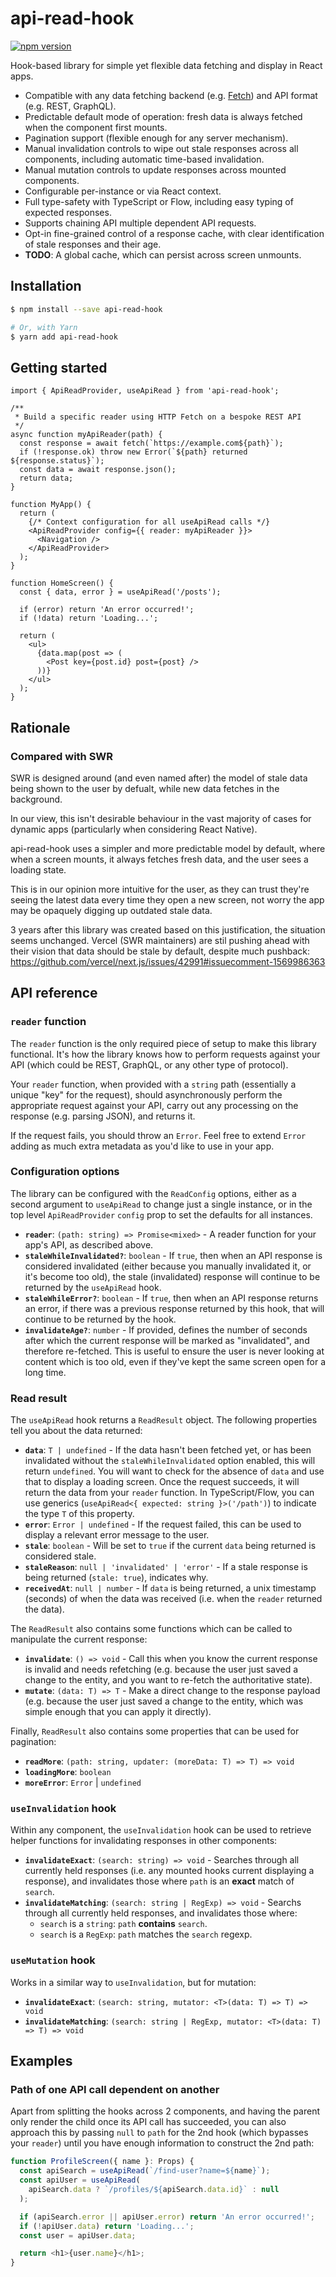 # api-read-hook

[![npm version](https://img.shields.io/npm/v/api-read-hook.svg)](https://www.npmjs.com/package/api-read-hook)

Hook-based library for simple yet flexible data fetching and display in React apps.

- Compatible with any data fetching backend
  (e.g. [Fetch](https://developer.mozilla.org/en-US/docs/Web/API/Fetch_API))
  and API format (e.g. REST, GraphQL).
- Predictable default mode of operation:
  fresh data is always fetched when the component first mounts.
- Pagination support (flexible enough for any server mechanism).
- Manual invalidation controls to wipe out stale responses across all components, including automatic time-based invalidation.
- Manual mutation controls to update responses across mounted components.
- Configurable per-instance or via React context.
- Full type-safety with TypeScript or Flow,
  including easy typing of expected responses.
- Supports chaining API multiple dependent API requests.
- Opt-in fine-grained control of a response cache,
  with clear identification of stale responses and their age.
- **TODO**: A global cache,
  which can persist across screen unmounts.

## Installation

```bash
$ npm install --save api-read-hook

# Or, with Yarn
$ yarn add api-read-hook
```

## Getting started

```tsx
import { ApiReadProvider, useApiRead } from 'api-read-hook';

/**
 * Build a specific reader using HTTP Fetch on a bespoke REST API
 */
async function myApiReader(path) {
  const response = await fetch(`https://example.com${path}`);
  if (!response.ok) throw new Error(`${path} returned ${response.status}`);
  const data = await response.json();
  return data;
}

function MyApp() {
  return (
    {/* Context configuration for all useApiRead calls */}
    <ApiReadProvider config={{ reader: myApiReader }}>
      <Navigation />
    </ApiReadProvider>
  );
}

function HomeScreen() {
  const { data, error } = useApiRead('/posts');

  if (error) return 'An error occurred!';
  if (!data) return 'Loading...';

  return (
    <ul>
      {data.map(post => (
        <Post key={post.id} post={post} />
      ))}
    </ul>
  );
}
```

## Rationale

### Compared with SWR

SWR is designed around (and even named after)
the model of stale data being shown to the user by defualt,
while new data fetches in the background.

In our view,
this isn't desirable behaviour in the vast majority of cases for dynamic apps
(particularly when considering React Native).

api-read-hook uses a simpler and more predictable model by default,
where when a screen mounts,
it always fetches fresh data,
and the user sees a loading state.

This is in our opinion more intuitive for the user,
as they can trust they're seeing the latest data every time they open a new screen,
not worry the app may be opaquely digging up outdated stale data.

3 years after this library was created based on this justification,
the situation seems unchanged.
Vercel (SWR maintainers) are stil pushing ahead with their vision that data should be stale by default,
despite much pushback:
https://github.com/vercel/next.js/issues/42991#issuecomment-1569986363

## API reference

### `reader` function

The `reader` function is the only required piece of setup to make this library functional.
It's how the library knows how to perform requests against your API
(which could be REST, GraphQL, or any other type of protocol).

Your `reader` function,
when provided with a `string` path
(essentially a unique "key" for the request),
should asynchronously perform the appropriate request against your API,
carry out any processing on the response (e.g. parsing JSON),
and returns it.

If the request fails,
you should throw an `Error`.
Feel free to extend `Error` adding as much extra metadata as you'd like to use in your app.

### Configuration options

The library can be configured with the `ReadConfig` options,
either as a second argument to `useApiRead` to change just a single instance,
or in the top level `ApiReadProvider` `config` prop to set the defaults for all instances.

- **`reader`**: `(path: string) => Promise<mixed>` -
  A reader function for your app's API, as described above.
- **`staleWhileInvalidated?`**: `boolean` -
  If `true`, then when an API response is considered invalidated
  (either because you manually invalidated it, or it's become too old),
  the stale (invalidated) response will continue to be returned by the `useApiRead` hook.
- **`staleWhileError?`**: `boolean` -
  If `true`, then when an API response returns an error,
  if there was a previous response returned by this hook,
  that will continue to be returned by the hook.
- **`invalidateAge?`**: `number` -
  If provided, defines the number of seconds after which the current response will be marked as "invalidated",
  and therefore re-fetched.
  This is useful to ensure the user is never looking at content which is too old,
  even if they've kept the same screen open for a long time.

### Read result

The `useApiRead` hook returns a `ReadResult` object.
The following properties tell you about the data returned:

- **`data`**: `T | undefined` -
  If the data hasn't been fetched yet,
  or has been invalidated without the `staleWhileInvalidated` option enabled,
  this will return `undefined`.
  You will want to check for the absence of `data` and use that to display a loading screen.
  Once the request succeeds,
  it will return the data from your `reader` function.
  In TypeScript/Flow, you can use generics
  (`useApiRead<{ expected: string }>('/path')`)
  to indicate the type `T` of this property.
- **`error`**: `Error | undefined` -
  If the request failed,
  this can be used to display a relevant error message to the user.
- **`stale`**: `boolean` -
  Will be set to `true` if the current `data` being returned is considered stale.
- **`staleReason`**: `null | 'invalidated' | 'error'` -
  If a stale response is being returned (`stale: true`),
  indicates why.
- **`receivedAt`**: `null | number` -
  If `data` is being returned,
  a unix timestamp (seconds) of when the data was received
  (i.e. when the `reader` returned the data).

The `ReadResult` also contains some functions which can be called to manipulate the current response:

- **`invalidate`**: `() => void` -
  Call this when you know the current response is invalid and needs refetching
  (e.g. because the user just saved a change to the entity,
  and you want to re-fetch the authoritative state).
- **`mutate`**: `(data: T) => T` -
  Make a direct change to the response payload
  (e.g. because the user just saved a change to the entity,
  which was simple enough that you can apply it directly).

Finally, `ReadResult` also contains some properties that can be used for pagination:

- **`readMore`**: `(path: string, updater: (moreData: T) => T) => void`
- **`loadingMore`**: `boolean`
- **`moreError`**: `Error` | `undefined`

### `useInvalidation` hook

Within any component,
the `useInvalidation` hook can be used to retrieve helper functions for invalidating responses in other components:

- **`invalidateExact`**: `(search: string) => void` -
  Searches through all currently held responses
  (i.e. any mounted hooks current displaying a response),
  and invalidates those where `path` is an **exact** match of `search`.
- **`invalidateMatching`**: `(search: string | RegExp) => void` -
  Searchs through all currently held responses,
  and invalidates those where:
  - `search` is a `string`: `path` **contains** `search`.
  - `search` is a `RegExp`: `path` matches the `search` regexp.
### `useMutation` hook

Works in a similar way to `useInvalidation`, but for mutation:

- **`invalidateExact`**: `(search: string, mutator: <T>(data: T) => T) => void`
- **`invalidateMatching`**: `(search: string | RegExp, mutator: <T>(data: T) => T) => void`

## Examples

### Path of one API call dependent on another

Apart from splitting the hooks across 2 components,
and having the parent only render the child once its API call has succeeded,
you can also approach this by passing `null` to `path` for the 2nd hook
(which bypasses your `reader`)
until you have enough information to construct the 2nd path:

```js
function ProfileScreen({ name }: Props) {
  const apiSearch = useApiRead(`/find-user?name=${name}`);
  const apiUser = useApiRead(
    apiSearch.data ? `/profiles/${apiSearch.data.id}` : null
  );

  if (apiSearch.error || apiUser.error) return 'An error occurred!';
  if (!apiUser.data) return 'Loading...';
  const user = apiUser.data;

  return <h1>{user.name}</h1>;
}
```

